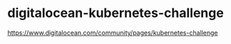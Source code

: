 # digitalocean-kubernetes-challenge
https://www.digitalocean.com/community/pages/kubernetes-challenge
